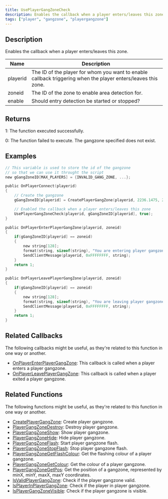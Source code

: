 ```yaml
---
title: UsePlayerGangZoneCheck
description: Enables the callback when a player enters/leaves this zone
tags: ["player", "gangzone", "playergangzone"]
---
```


## Description

Enables the callback when a player enters/leaves this zone.

| Name        | Description                                                                                                      |
| ----------- | ---------------------------------------------------------------------------------------------------------------- |
| playerid    | The ID of the player for whom you want to enable callback triggering when the player enters/leaves this zone.    |
| zoneid      | The ID of the zone to enable area detection for.                                                                 |
| enable      | Should entry detection be started or stopped?                                                                    |


## Returns

1: The function executed successfully.

0: The function failed to execute.  The gangzone specified does not exist.

## Examples

```c
// This variable is used to store the id of the gangzone
// so that we can use it throught the script
new gGangZoneID[MAX_PLAYERS] = {INVALID_GANG_ZONE, ...};

public OnPlayerConnect(playerid)
{
    // Create the gangzone
    gGangZoneID[playerid] = CreatePlayerGangZone(playerid, 2236.1475, 2424.7266, 2319.1636, 2502.4348);

    // Enabled the callback when a player enters/leaves this zone
    UsePlayerGangZoneCheck(playerid, gGangZoneID[playerid], true);
}

public OnPlayerEnterPlayerGangZone(playerid, zoneid)
{
    if(gGangZoneID[playerid] == zoneid)
    {
        new string[128];
        format(string, sizeof(string), "You are entering player gangzone %i", zoneid);
        SendClientMessage(playerid, 0xFFFFFFFF, string);
    }
    return 1;
}

public OnPlayerLeavePlayerGangZone(playerid, zoneid)
{
    if(gGangZoneID[playerid] == zoneid)
    {
        new string[128];
        format(string, sizeof(string), "You are leaving player gangzone %i", zoneid);
        SendClientMessage(playerid, 0xFFFFFFFF, string);
    }
    return 1;
}
```

## Related Callbacks

The following callbacks might be useful, as they're related to this function in one way or another. 

- [OnPlayerEnterPlayerGangZone](../callbacks/OnPlayerEnterPlayerGangZone): This callback is called when a player enters a player gangzone.
- [OnPlayerLeavePlayerGangZone](../callbacks/OnPlayerLeavePlayerGangZone): This callback is called when a player exited a player gangzone.

## Related Functions

The following functions might be useful, as they're related to this function in one way or another. 

- [CreatePlayerGangZone](CreatePlayerGangZone): Create player gangzone.
- [PlayerGangZoneDestroy](PlayerGangZoneDestroy): Destroy player gangzone.
- [PlayerGangZoneShow](PlayerGangZoneShow): Show player gangzone.
- [PlayerGangZoneHide](PlayerGangZoneHide): Hide player gangzone.
- [PlayerGangZoneFlash](PlayerGangZoneFlash): Start player gangzone flash.
- [PlayerGangZoneStopFlash](PlayerGangZoneStopFlash): Stop player gangzone flash.
- [PlayerGangZoneGetFlashColour](PlayerGangZoneGetFlashColour): Get the flashing colour of a player gangzone.
- [PlayerGangZoneGetColour](PlayerGangZoneGetColour): Get the colour of a player gangzone.
- [PlayerGangZoneGetPos](PlayerGangZoneGetPos): Get the position of a gangzone, represented by minX, minY, maxX, maxY coordinates.
- [IsValidPlayerGangZone](IsValidPlayerGangZone): Check if the player gangzone valid.
- [IsPlayerInPlayerGangZone](IsPlayerInPlayerGangZone): Check if the player in player gangzone.
- [IsPlayerGangZoneVisible](IsPlayerGangZoneVisible): Check if the player gangzone is visible.
